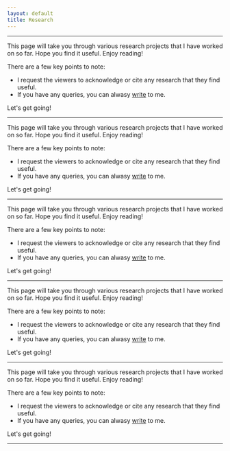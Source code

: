 ```yaml
---
layout: default
title: Research
---
```


-----------------------------

This page will take you through various research projects that I have worked on so far. Hope you find it useful.
Enjoy reading!

There are a few key points to note:

- I request the viewers to acknowledge or cite any research that they find useful.
- If you have any queries, you can alwasy [write](anubhab@mse.ac.in) to me.

Let's get going!

-----------------------------

This page will take you through various research projects that I have worked on so far. Hope you find it useful.
Enjoy reading!

There are a few key points to note:

- I request the viewers to acknowledge or cite any research that they find useful.
- If you have any queries, you can alwasy [write](anubhab@mse.ac.in) to me.

Let's get going!


-----------------------------

This page will take you through various research projects that I have worked on so far. Hope you find it useful.
Enjoy reading!

There are a few key points to note:

- I request the viewers to acknowledge or cite any research that they find useful.
- If you have any queries, you can alwasy [write](anubhab@mse.ac.in) to me.

Let's get going!

-----------------------------

This page will take you through various research projects that I have worked on so far. Hope you find it useful.
Enjoy reading!

There are a few key points to note:

- I request the viewers to acknowledge or cite any research that they find useful.
- If you have any queries, you can alwasy [write](anubhab@mse.ac.in) to me.


Let's get going!

-----------------------------

This page will take you through various research projects that I have worked on so far. Hope you find it useful.
Enjoy reading!

There are a few key points to note:

- I request the viewers to acknowledge or cite any research that they find useful.
- If you have any queries, you can alwasy [write](anubhab@mse.ac.in) to me.

Let's get going!

-----------------------------

